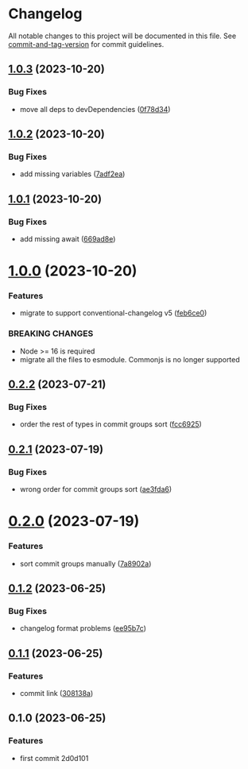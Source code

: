 # Changelog

All notable changes to this project will be documented in this file. See [commit-and-tag-version](https://github.com/absolute-version/commit-and-tag-version) for commit guidelines.

## [1.0.3](https://github.com/Clarkkkk/conventional-changelog-aaron-preset/compare/v1.0.2...v1.0.3) (2023-10-20)


### Bug Fixes

* move all deps to devDependencies ([0f78d34](https://github.com/Clarkkkk/conventional-changelog-aaron-preset/commit/0f78d342288584531ad13db1ecd1ed00640f8a0a))



## [1.0.2](https://github.com/Clarkkkk/conventional-changelog-aaron-preset/compare/v1.0.1...v1.0.2) (2023-10-20)


### Bug Fixes

* add missing variables ([7adf2ea](https://github.com/Clarkkkk/conventional-changelog-aaron-preset/commit/7adf2ea1eba52d1301af673854dfecf9bd4090ec))



## [1.0.1](https://github.com/Clarkkkk/conventional-changelog-aaron-preset/compare/v1.0.0...v1.0.1) (2023-10-20)


### Bug Fixes

* add missing await ([669ad8e](https://github.com/Clarkkkk/conventional-changelog-aaron-preset/commit/669ad8e594d97c9d91d3ee2367bc89ddc8ea221f))



# [1.0.0](https://github.com/Clarkkkk/conventional-changelog-aaron-preset/compare/v0.2.2...v1.0.0) (2023-10-20)


### Features

* migrate to support conventional-changelog v5 ([feb6ce0](https://github.com/Clarkkkk/conventional-changelog-aaron-preset/commit/feb6ce0f71b40efc3ab5033f1d907c171ccc1870))


### BREAKING CHANGES

- Node >= 16 is required
- migrate all the files to esmodule. Commonjs is no longer supported



## [0.2.2](https://github.com/Clarkkkk/conventional-changelog-aaron-preset/compare/v0.2.1...v0.2.2) (2023-07-21)


### Bug Fixes

* order the rest of types in commit groups sort ([fcc6925](https://github.com/Clarkkkk/conventional-changelog-aaron-preset/commit/fcc69251062148ba3cd7641c5ab57f54731dd580))



## [0.2.1](https://github.com/Clarkkkk/conventional-changelog-aaron-preset/compare/v0.2.0...v0.2.1) (2023-07-19)


### Bug Fixes

* wrong order for commit groups sort ([ae3fda6](https://github.com/Clarkkkk/conventional-changelog-aaron-preset/commit/ae3fda63f55d98361d4d26875a37e018d23e5af2))



# [0.2.0](https://github.com/Clarkkkk/conventional-changelog-aaron-preset/compare/v0.1.2...v0.2.0) (2023-07-19)


### Features

* sort commit groups manually ([7a8902a](https://github.com/Clarkkkk/conventional-changelog-aaron-preset/commit/7a8902a5e89aecada8d441b9a51f379e5a3ee760))



## [0.1.2](https://github.com/Clarkkkk/conventional-changelog-aaron-preset/compare/v0.1.1...v0.1.2) (2023-06-25)


### Bug Fixes

* changelog format problems ([ee95b7c](https://github.com/Clarkkkk/conventional-changelog-aaron-preset/commit/ee95b7cd4e434740556b76989dec1041602b126e))

## [0.1.1](https://github.com/Clarkkkk/conventional-changelog-aaron-preset/compare/v0.1.0...v0.1.1) (2023-06-25)


### Features

* commit link ([308138a](https://github.com/Clarkkkk/conventional-changelog-aaron-preset/commit/308138a9dde911f7864855543c1bc9307f1c9a24))

## 0.1.0 (2023-06-25)


### Features

* first commit 2d0d101
